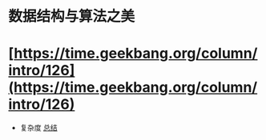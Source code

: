 # 数据结构与算法之美 

# [https://time.geekbang.org/column/intro/126](https://time.geekbang.org/column/intro/126)

- 复杂度 [总结](./notes/)